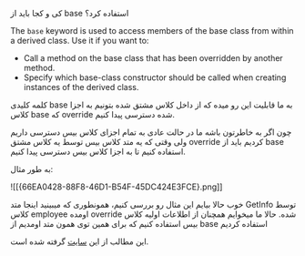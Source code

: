 
کی و کجا باید از base استفاده کرد؟

The `base` keyword is used to access members of the base class from within a derived class. Use it if you want to:

- Call a method on the base class that has been overridden by another method.
- Specify which base-class constructor should be called when creating instances of the derived class.

کلمه کلیدی base به ما قابلیت این رو میده که از داخل کلاس مشتق شده بتونیم به اجزا کلاس base که override شده دسترسی پیدا کنیم.

چون اگر به خاطرتون باشه ما در حالت عادی به تمام اجزای کلاس بیس دسترسی داریم ولی وقتی که یه متد کلاس بیس توسط یه کلاس مشتق override کردیم باید از base استفاده کنیم تا به اجزا کلاس بیس دسترسی پیدا کنیم.

به طور مثال:

![[{66EA0428-88F8-46D1-B54F-45DC424E3FCE}.png]]

خوب حالا بیایم این مثال رو بررسی کنیم، همونطوری که میبینید اینجا متد GetInfo توسط کلاس employee اومده override شده. حالا ما میخوایم همچنان از اطلاعات اولیه کلاس بیس استفاده کنیم که برای همین توی همون متد اومدیم از base استفاده کردیم

این مطالب از این [سایت](https://l.vrgl.ir/r?ad=1&l=https%3A%2F%2Flearn.microsoft.com%2Fen-us%2Fdotnet%2Fcsharp%2Flanguage-reference%2Fkeywords%2Fbase&si=spzbmdo9w1v9&st=post&k=H%2Bl85Ay1M5LnwDC6m4N1sjvSXwYR%2FFFzjBckX2rC8s0%3D) گرفته شده است.